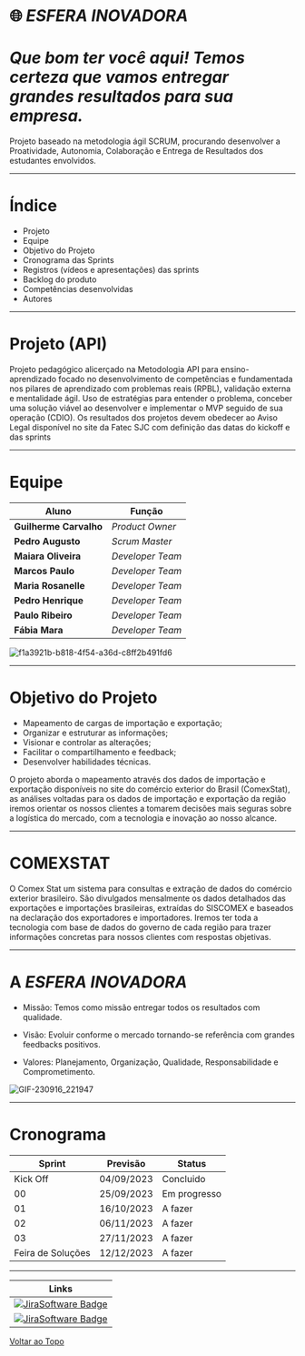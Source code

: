 # 🌐 _ESFERA INOVADORA_

# _Que bom ter você aqui! Temos certeza que vamos entregar grandes resultados para sua empresa._

Projeto baseado na metodologia ágil SCRUM, procurando desenvolver a Proatividade, Autonomia, Colaboração e Entrega de Resultados dos estudantes envolvidos.

------------------------------------------------------------------------------------------------------------------------------------------
# Índice

* Projeto
* Equipe
* Objetivo do Projeto
* Cronograma das Sprints
* Registros (vídeos e apresentações) das sprints
* Backlog do produto
* Competências desenvolvidas
* Autores

------------------------------------------------------------------------------------------------------------------------------------------
# Projeto (API) 
Projeto pedagógico alicerçado na Metodologia API para ensino-aprendizado focado no desenvolvimento de competências e fundamentada nos pilares de aprendizado com problemas reais (RPBL), validação externa e mentalidade ágil. 
Uso de estratégias para entender o problema, conceber uma solução viável ao desenvolver e implementar o MVP seguido de sua operação (CDIO). 
Os resultados dos projetos devem obedecer ao Aviso Legal disponível no site da Fatec SJC com definição das datas do kickoff e das sprints

------------------------------------------------------------------------------------------------------------------------------------------
# Equipe

| Aluno         | Função           	
| ---------------- | ---------------- 
|__Guilherme Carvalho__  | *Product Owner*  
|__Pedro Augusto__| *Scrum Master* 
|__Maiara Oliveira__  | *Developer Team*  
|__Marcos Paulo__  | *Developer Team* 
|__Maria Rosanelle__ | *Developer Team* 
|__Pedro Henrique__| *Developer Team*
|__Paulo Ribeiro__| *Developer Team*
|__Fábia Mara__| *Developer Team*

![f1a3921b-b818-4f54-a36d-c8ff2b491fd6](https://github.com/Guilhermecarvalhoribeiro/Esfera-Inovadora/assets/141978882/599320a0-0ec0-4463-9ba6-bdae00a5563f)


------------------------------------------------------------------------------------------------------------------------------------------
# Objetivo do Projeto
* Mapeamento de cargas de importação e exportação;
* Organizar e estruturar as informações;
* Visionar e controlar as alterações;
* Facilitar o compartilhamento e feedback;
* Desenvolver habilidades técnicas.

O projeto aborda o mapeamento através dos dados
de importação e exportação disponíveis no site do
comércio exterior do Brasil (ComexStat), as análises
voltadas para os dados de importação e exportação
da região iremos orientar os nossos clientes a
tomarem decisões mais seguras sobre a logística do
mercado, com a tecnologia e inovação ao nosso
alcance.

------------------------------------------------------------------------------------------------------------------------------------------
# COMEXSTAT
O Comex Stat um sistema para consultas e extração de
dados do comércio exterior brasileiro. São divulgados
mensalmente os dados detalhados das exportações e
importações brasileiras, extraídas do SISCOMEX e
baseados na declaração dos exportadores e
importadores. Iremos ter toda a tecnologia com base de
dados do governo de cada região para trazer
informações concretas para nossos clientes com
respostas objetivas.

------------------------------------------------------------------------------------------------------------------------------------------
# A *ESFERA INOVADORA*

* Missão: Temos como missão entregar todos os resultados com qualidade.

* Visão: Evoluir conforme o mercado tornando-se referência com grandes feedbacks positivos.

* Valores: Planejamento, Organização, Qualidade, Responsabilidade e Comprometimento.

![GIF-230916_221947](https://github.com/Guilhermecarvalhoribeiro/Esfera-Inovadora/assets/141978882/6737278e-3d8a-42bb-8425-b7e971a2fa28)


------------------------------------------------------------------------------------------------------------------------------------------
# Cronograma

Sprint | Previsão | Status|
|------|--------|------
|Kick Off | 04/09/2023 | Concluido |
|00 | 25/09/2023 | Em progresso| 
|01|  16/10/2023| A fazer| 
|02| 06/11/2023 | A fazer|
|03| 27/11/2023 |A fazer | 
|Feira de Soluções|12/12/2023 |A fazer|



------------------------------------------------------------------------------------------------------------------------------------------

|      Links       |
| :-------------------------------------------------------------------------------------------------------------------------------------------------------------------------------------------------------------------------------------------------------------------------------------------------------------------------: |            
|    [![JiraSoftware Badge](https://github-production-user-asset-6210df.s3.amazonaws.com/141979700/267820843-92d874ba-2d74-4721-8402-b30cd8a4dce2.png)](https://pedrokill.atlassian.net/jira/projects?selectedProjectType=software)     
|    [![JiraSoftware Badge](https://github-production-user-asset-6210df.s3.amazonaws.com/141979700/267820260-f4e46aaa-5dad-49e9-bc09-e6dc37d72b12.png)](https://www.instagram.com/esfera_inovadora/)


<div id="voltartopo">
	<a href="#" id="subir">Voltar ao Topo</a>
</div>
